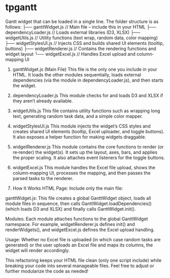 # tpgantt
Gantt widget that can be loaded in a single line.  The folder structure is as follows: 
  ├── ganttWidget.js         // Main file – include this in your HTML
  ├── dependencyLoader.js    // Loads external libraries (D3, XLSX)
  ├── widgetUtils.js         // Utility functions (text wrap, random data, color mapping)
  ├── widgetStylesUI.js      // Injects CSS and builds shared UI elements (tooltip, buttons)
  ├── widgetRenderer.js      // Contains the rendering functions and widget layout
  └── widgetExcel.js         // Handles Excel upload and column‐mapping UI
  
1. ganttWidget.js (Main File) This file is the only one you include in your HTML. It loads the other modules sequentially, loads external dependencies (via the module in dependencyLoader.js), and then starts the widget.
2. dependencyLoader.js This module checks for and loads D3 and XLSX if they aren’t already available.
3. widgetUtils.js This file contains utility functions such as wrapping long text, generating random task data, and a simple color mapper.
4. widgetStylesUI.js This module injects the widget’s CSS styles and creates shared UI elements (tooltip, Excel uploader, and toggle buttons). It also exposes a helper function for making widgets draggable.
5. widgetRenderer.js This module contains the core functions to render (or re‑render) the widget(s). It sets up the layout, axes, bars, and applies the proper scaling. It also attaches event listeners for the toggle buttons.
6. widgetExcel.js This module handles the Excel file upload, shows the column‐mapping UI, processes the mapping, and then passes the parsed tasks to the renderer.

7. How It Works
HTML Page:
Include only the main file:

<script src="ganttWidget.js"></script>
ganttWidget.js:
This file creates a global GanttWidget object, loads all module files in sequence, then calls
GanttWidget.loadDependencies() (which loads D3 and XLSX) and finally calls GanttWidget.init().

Modules:
Each module attaches functions to the global GanttWidget namespace. For example, widgetRenderer.js defines init() and renderWidgets(), and widgetExcel.js defines the Excel upload handling.

Usage:
Whether no Excel file is uploaded (in which case random tasks are generated) or the user uploads an Excel file and maps its columns, the widget will render accordingly.

This refactoring keeps your HTML file clean (only one script include) while breaking your code into several manageable files. Feel free to adjust or further modularize the code as needed!

